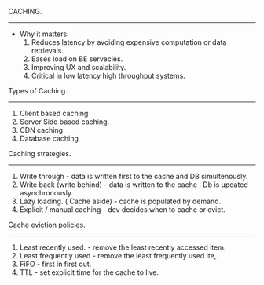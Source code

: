 CACHING.

---

* Why it matters:
  1. Reduces latency  by avoiding expensive computation  or data retrievals.
  2. Eases load on BE servecies.
  3. Improving UX and scalability.
  4. Critical in low latency high throughput systems.

Types of Caching.

---

1. Client based caching
2. Server Side based caching.
3. CDN caching
4. Database caching

Caching strategies.

---

1. Write through - data is written first to the cache and DB simultenously.
2. Write back (write behind) - data is written to the cache , Db is updated asynchronously.
3. Lazy loading. ( Cache aside) - cache is populated by demand.
4. Explicit / manual caching - dev decides when to cache or evict.

Cache eviction policies.

---

1. Least recently used. - remove the least recently accessed item.
2. Least frequently used - remove the least frequently used ite,.
3. FiFO - first in first out.
4. TTL - set explicit time for the cache to live.
